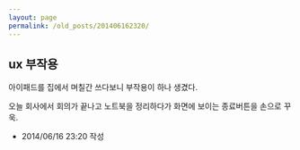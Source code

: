 ```yaml
---
layout: page
permalink: /old_posts/201406162320/
---
```


## ux 부작용

아이패드를 집에서 며칠간 쓰다보니 부작용이 하나 생겼다.

오늘 회사에서 회의가 끝나고 노트북을 정리하다가 화면에 보이는 종료버튼을 손으로 꾸욱.




- 2014/06/16 23:20 작성